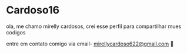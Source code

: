 # Cardoso16

ola, me chamo mirelly cardosos, crei esse perfil para compartilhar mues codigos

entre em contato comigo via email- mirellycardoso622@gmail.com 💙
